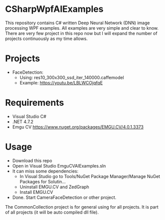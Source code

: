 # CSharpWpfAIExamples
This repository contains C# written Deep Neural Network (DNN) image processing WPF examples. All examples are very simple and clear to know. There are very few project in this repo now but I will expand the number of projects continuously as my time allows.
# Projects
- FaceDetection: 
  - Using: res10_300x300_ssd_iter_140000.caffemodel
  - Example: https://youtu.be/LBLWCOjqfqE
# Requirements
  - Visual Studio C#
  - .NET 4.7.2
  - Emgu CV https://www.nuget.org/packages/EMGU.CV/4.0.1.3373
# Usage
- Download this repo
- Open in Visual Studio EmguCVAIExamples.sln
- It can miss some dependencies: 
    - In Visual Studio go to Tools/NuGet Package Manager/Manage NuGet Packages for Solutin...
    - Uninstall EMGU.CV and ZedGraph
    - Install EMGU.CV
- Done. Start CameraFaceDetection or other project.

The CommonCollection project is for general using for all projects. It is part of all projects (it will be auto compiled dll file).
